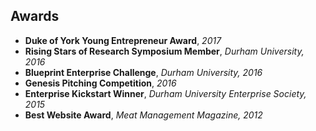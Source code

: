 ## Awards

- __Duke of York Young Entrepreneur Award__, _2017_
- __Rising Stars of Research Symposium Member__, _Durham University, 2016_
- __Blueprint Enterprise Challenge__, _Durham University, 2016_
- __Genesis Pitching Competition__, _2016_
- __Enterprise Kickstart Winner__, _Durham University Enterprise Society, 2015_
- __Best Website Award__, _Meat Management Magazine, 2012_